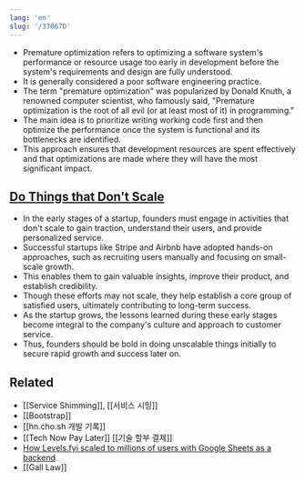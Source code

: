 ```yaml
---
lang: 'en'
slug: '/37067D'
---
```


- Premature optimization refers to optimizing a software system's performance or resource usage too early in development before the system's requirements and design are fully understood.
- It is generally considered a poor software engineering practice.
- The term "premature optimization" was popularized by Donald Knuth, a renowned computer scientist, who famously said, "Premature optimization is the root of all evil (or at least most of it) in programming."
- The main idea is to prioritize writing working code first and then optimize the performance once the system is functional and its bottlenecks are identified.
- This approach ensures that development resources are spent effectively and that optimizations are made where they will have the most significant impact.

## [Do Things that Don't Scale](http://paulgraham.com/ds.html)

- In the early stages of a startup, founders must engage in activities that don't scale to gain traction, understand their users, and provide personalized service.
- Successful startups like Stripe and Airbnb have adopted hands-on approaches, such as recruiting users manually and focusing on small-scale growth.
- This enables them to gain valuable insights, improve their product, and establish credibility.
- Though these efforts may not scale, they help establish a core group of satisfied users, ultimately contributing to long-term success.
- As the startup grows, the lessons learned during these early stages become integral to the company's culture and approach to customer service.
- Thus, founders should be bold in doing unscalable things initially to secure rapid growth and success later on.

## Related

- [[Service Shimming]], [[서비스 시밍]]
- [[Bootstrap]]
- [[hn.cho.sh 개발 기록]]
- [[Tech Now Pay Later]] [[기술 할부 결제]]
- [How Levels.fyi scaled to millions of users with Google Sheets as a backend](https://www.levels.fyi/blog/scaling-to-millions-with-google-sheets.html)
- [[Gall Law]]
